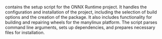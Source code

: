 contains the setup script for the ONNX Runtime project. It handles the configuration and installation of the project, including the selection of build options and the creation of the package. It also includes functionality for building and repairing wheels for the manylinux platform. The script parses command line arguments, sets up dependencies, and prepares necessary files for installation.